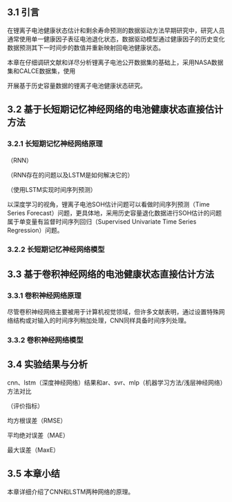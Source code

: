 ## 3.1 引言

在锂离子电池健康状态估计和剩余寿命预测的数据驱动方法早期研究中，研究人员通常使用单一健康因子表征电池退化状态，数据驱动模型通过健康因子的历史变化数据预测其下一时间步的数值并重新映射回电池健康状态。

本章在仔细调研文献和详尽分析锂离子电池公开数据集的基础上，采用NASA数据集和CALCE数据集，使用

开展基于历史容量数据的锂离子电池健康状态研究。

## 3.2 基于长短期记忆神经网络的电池健康状态直接估计方法

### 3.2.1 长短期记忆神经网络原理

（RNN）

（RNN存在的问题以及LSTM是如何解决它的）

（使用LSTM实现时间序列预测）

以深度学习的视角，锂离子电池SOH估计问题可以看做时间序列预测（Time Series Forecast）问题，更具体地，采用历史容量退化数据进行SOH估计的问题属于单变量有监督时间序列回归（Supervised Univariate Time Series Regression）问题。

### 3.2.2 长短期记忆神经网络模型

## 3.3 基于卷积神经网络的电池健康状态直接估计方法

### 3.3.1 卷积神经网络原理

尽管卷积神经网络主要被用于计算机视觉领域，但许多文献表明，通过设置特殊网络结构或对输入的时间序列稍加处理，CNN同样具备时间序列处理。

### 3.3.2 卷积神经网络模型

## 3.4 实验结果与分析

cnn、lstm（深度神经网络）结果和ar、svr、mlp（机器学习方法/浅层神经网络）方法对比

（评价指标）

均方根误差（RMSE）

平均绝对误差（MAE）

最大误差（MaxE）

## 3.5 本章小结

本章详细介绍了CNN和LSTM两种网络的原理。
